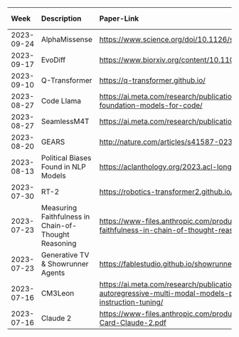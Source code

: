 | Week       | Description                                          | Paper-Link                                                                                                              | Tweet-Link                                                          |   Other-Links |
|:-----------|:-----------------------------------------------------|:------------------------------------------------------------------------------------------------------------------------|:--------------------------------------------------------------------|--------------:|
| 2023-09-24 | AlphaMissense                                        | https://www.science.org/doi/10.1126/science.adg7492                                                                     | https://x.com/GoogleDeepMind/status/1704145467129389178?s=20        |           nan |
| 2023-09-17 | EvoDiff                                              | https://www.biorxiv.org/content/10.1101/2023.09.11.556673v1                                                             | https://x.com/KevinKaichuang/status/1701953715312136302?s=20        |           nan |
| 2023-09-10 | Q-Transformer                                        | https://q-transformer.github.io/                                                                                        | https://twitter.com/YevgenChebotar/status/1699909244743815677?s=20  |           nan |
| 2023-08-27 | Code Llama                                           | https://ai.meta.com/research/publications/code-llama-open-foundation-models-for-code/                                   | https://twitter.com/MetaAI/status/1694729071325007993?s=20          |           nan |
| 2023-08-27 | SeamlessM4T                                          | https://ai.meta.com/research/publications/seamless-m4t/                                                                 | https://twitter.com/MetaAI/status/1694020437532151820?s=20          |           nan |
| 2023-08-20 | GEARS                                                | http://nature.com/articles/s41587-023-01905-6.pdf                                                                       | https://twitter.com/jure/status/1692229511096754594?s=20            |           nan |
| 2023-08-13 | Political Biases Found in NLP Models                 | https://aclanthology.org/2023.acl-long.656/                                                                             | https://twitter.com/AiBreakfast/status/1688939983468453888?s=20     |           nan |
| 2023-07-30 | RT-2                                                 | https://robotics-transformer2.github.io/assets/rt2.pdf                                                                  | https://twitter.com/GoogleDeepMind/status/1684903412834447360?s=20  |           nan |
| 2023-07-23 | Measuring Faithfulness in Chain-of-Thought Reasoning | https://www-files.anthropic.com/production/files/measuring-faithfulness-in-chain-of-thought-reasoning.pdf               | https://twitter.com/AnthropicAI/status/1681341063083229189?s=20     |           nan |
| 2023-07-23 | Generative TV & Showrunner Agents                    | https://fablestudio.github.io/showrunner-agents/                                                                        | https://twitter.com/fablesimulation/status/1681352904152850437?s=20 |           nan |
| 2023-07-16 | CM3Leon                                              | https://ai.meta.com/research/publications/scaling-autoregressive-multi-modal-models-pretraining-and-instruction-tuning/ | https://twitter.com/MetaAI/status/1679885986363478018?s=20          |           nan |
| 2023-07-16 | Claude 2                                             | https://www-files.anthropic.com/production/images/Model-Card-Claude-2.pdf                                               | https://twitter.com/AnthropicAI/status/1678759122194530304?s=20     |           nan |